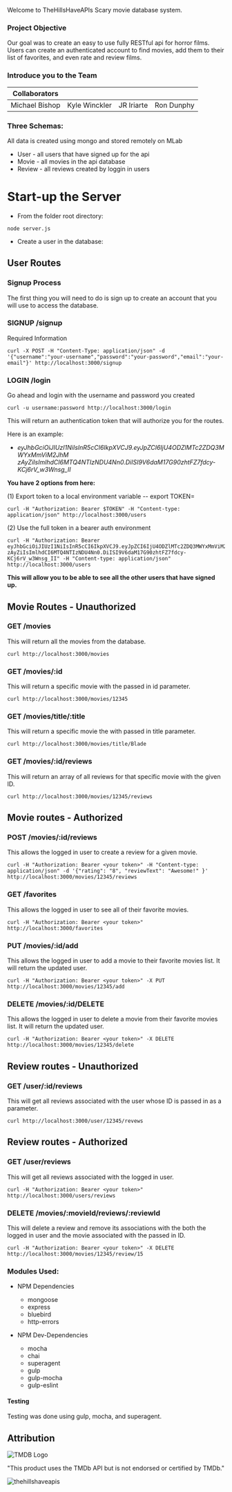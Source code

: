 Welcome to TheHillsHaveAPIs Scary movie database system.

### Project Objective
Our goal was to create an easy to use fully RESTful api for horror films. Users
can create an authenticated account to find movies, add them to their list of favorites, and even rate and review films.

### Introduce you to the Team

| Collaborators  |               |            |            |
|----------------|---------------|------------|------------|
| Michael Bishop | Kyle Winckler | JR Iriarte | Ron Dunphy |


### Three Schemas:
All data is created using mongo and stored remotely on MLab

- User - all users that have signed up for the api
- Movie - all movies in the api database
- Review - all reviews created by loggin in users

# Start-up the Server
* From the folder root directory:
```
node server.js
```


* Create a user in the database:

## User Routes

### Signup Process
The first thing you will need to do is sign up to create an account that you
will use to access the database.

### SIGNUP  /signup
Required Information
```
curl -X POST -H "Content-Type: application/json" -d '{"username":"your-username","password":"your-password","email":"your-email"}' http://localhost:3000/signup
```

### LOGIN /login
Go ahead and login with the username and password you created
```
curl -u username:password http://localhost:3000/login
```
This will return an authentication token that will authorize you for the routes.

Here is an example:
* *eyJhbGciOiJIUzI1NiIsInR5cCI6IkpXVCJ9.eyJpZCI6IjU4ODZlMTc2ZDQ3MWYxMmViM2JhM
zAyZiIsImlhdCI6MTQ4NTIzNDU4Nn0.DiISI9V6daM17G90zhtFZ7fdcy-KCj6rV_w3Wnsg_II*

**You have 2 options from here:**

(1)  Export token to a local environment variable -- export TOKEN=<your token>
```
curl -H "Authorization: Bearer $TOKEN" -H "Content-type: application/json" http://localhost:3000/users
```
(2) Use the full token in a bearer auth environment
```
curl -H "Authorization: Bearer eyJhbGciOiJIUzI1NiIsInR5cCI6IkpXVCJ9.eyJpZCI6IjU4ODZlMTc2ZDQ3MWYxMmViM2JhM
zAyZiIsImlhdCI6MTQ4NTIzNDU4Nn0.DiISI9V6daM17G90zhtFZ7fdcy-KCj6rV_w3Wnsg_II" -H "Content-type: application/json" http://localhost:3000/users
```
**This will allow you to be able to see all the other users that have signed up.**  


## Movie Routes - Unauthorized

### GET /movies
This will return all the movies from the database.

```
curl http://localhost:3000/movies
```

### GET /movies/:id
This will return a specific movie with the passed in id parameter.

```
curl http://localhost:3000/movies/12345
```

### GET /movies/title/:title
This will return a specific movie the with passed in title parameter.

```
curl http://localhost:3000/movies/title/Blade
```

### GET /movies/:id/reviews
This will return an array of all reviews for that specific movie with the given ID.

```
curl http://localhost:3000/movies/12345/reviews
```

## Movie routes - Authorized

### POST /movies/:id/reviews
This allows the logged in user to create a review for a given movie.

```
curl -H "Authorization: Bearer <your token>" -H "Content-type: application/json" -d '{"rating": "8", "reviewText": "Awesome!" }'  http://localhost:3000/movies/12345/reviews
```

### GET /favorites
This allows the logged in user to see all of their favorite movies.

```
curl -H "Authorization: Bearer <your token>"
http://localhost:3000/favorites
```

### PUT /movies/:id/add
This allows the logged in user to add a movie to their favorite movies list. It will return the updated user.

```
curl -H "Authorization: Bearer <your token>" -X PUT  http://localhost:3000/movies/12345/add
```

### DELETE /movies/:id/DELETE
This allows the logged in user to delete a movie from their favorite movies list. It will return the updated user.

```
curl -H "Authorization: Bearer <your token>" -X DELETE http://localhost:3000/movies/12345/delete
```

## Review routes - Unauthorized

### GET /user/:id/reviews
This will get all reviews associated with the user whose ID is passed in as a parameter.

```
curl http://localhost:3000/user/12345/revews
```

## Review routes - Authorized

### GET /user/reviews
This will get all reviews associated with the logged in user.

```
curl -H "Authorization: Bearer <your token>" http://localhost:3000/users/reviews
```

### DELETE /movies/:movieId/reviews/:reviewId
This will delete a review and remove its associations with the both the logged in user and the movie associated with the passed in ID.

```
curl -H "Authorization: Bearer <your token>" -X DELETE http://localhost:3000/movies/12345/review/15
```

### Modules Used:
* NPM Dependencies
  - mongoose
  - express
  - bluebird
  - http-errors


* NPM Dev-Dependencies
  - mocha
  - chai
  - superagent
  - gulp
  - gulp-mocha
  - gulp-eslint


#### Testing
Testing was done using gulp, mocha, and superagent.

## Attribution
![TMDB Logo](https://www.themoviedb.org/assets/static_cache/2dceae11589334eecd61443249261daf/images/v4/logos/208x226-stacked-green.png)

"This product uses the TMDb API but is not endorsed or certified by TMDb."

![thehillshaveapis](https://cloud.githubusercontent.com/assets/18372172/22401404/ab684f2a-e586-11e6-97d0-e82d74ae2d0a.png)
